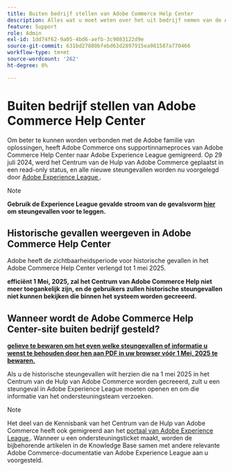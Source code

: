 ```yaml
---
title: Buiten bedrijf stellen van Adobe Commerce Help Center
description: Alles wat u moet weten over het uit bedrijf nemen van de Adobe Commerce Help Center-site.
feature: Support
role: Admin
exl-id: 1dd74f62-9a05-4bd6-aefb-3c9083122d9e
source-git-commit: 631bd27880bfebd63d2897915ea981587a770466
workflow-type: tm+mt
source-wordcount: '262'
ht-degree: 0%

---
```


# Buiten bedrijf stellen van Adobe Commerce Help Center

Om beter te kunnen worden verbonden met de Adobe familie van oplossingen, heeft Adobe Commerce ons supportinnameproces van Adobe Commerce Help Center naar Adobe Experience League gemigreerd.
Op 29 juli 2024, werd het Centrum van de Hulp van Adobe Commerce geplaatst in een read-only status, en alle nieuwe steungevallen worden nu voorgelegd door [ Adobe Experience League ](https://experienceleague.adobe.com/).

>[!NOTE]
>
>**Gebruik de Experience League gevalde stroom van de gevalsvorm [ hier ](https://experienceleague.adobe.com/en/docs/commerce-knowledge-base/kb/help-center-guide/magento-help-center-user-guide?lang=en#what-is-experience-support) om steungevallen voor te leggen.**

## Historische gevallen weergeven in Adobe Commerce Help Center

Adobe heeft de zichtbaarheidsperiode voor historische gevallen in het Adobe Commerce Help Center verlengd tot 1 mei 2025.

**efficiënt 1 Mei, 2025, zal het Centrum van Adobe Commerce Help niet meer toegankelijk zijn, en de gebruikers zullen historische steungevallen niet kunnen bekijken die binnen het systeem worden gecreeerd.**

## Wanneer wordt de Adobe Commerce Help Center-site buiten bedrijf gesteld?

**<u>gelieve te bewaren om het even welke steungevallen of informatie u wenst te behouden door hen aan PDF in uw browser vóór 1 Mei, 2025 te bewaren.</u>**

Als u de historische steungevallen wilt herzien die na 1 mei 2025 in het Centrum van de Hulp van Adobe Commerce worden gecreeerd, zult u een steungeval in Adobe Experience League moeten openen en om die informatie van het ondersteuningsteam verzoeken.

>[!NOTE]
>
>Het deel van de Kennisbank van het Centrum van de Hulp van Adobe Commerce heeft ook gemigreerd aan het [ portaal van Adobe Experience League ](https://experienceleague.adobe.com/). Wanneer u een ondersteuningsticket maakt, worden de bijbehorende artikelen in de Knowledge Base samen met andere relevante Adobe Commerce-documentatie van Adobe Experience League aan u voorgesteld.
